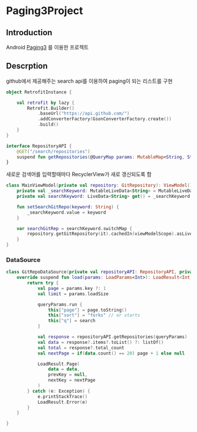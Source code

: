 Paging3Project
========================

## Introduction
Android [Paging3][1] 를 이용한 프로젝트

## Descrption
github에서 제공해주는 search api를 이용하여 paging이 되는 리스트를 구현

```kotlin
object RetrofitInstance {

    val retrofit by lazy {
        Retrofit.Builder()
            .baseUrl("https://api.github.com/")
            .addConverterFactory(GsonConverterFactory.create())
            .build()
    }
}
```
```kotlin
interface RepositoryAPI {
    @GET("/search/repositories")
    suspend fun getRepositories(@QueryMap params: MutableMap<String, String?>): RepositoryResponse?
}
```

새로운 검색어를 입력할때마다 RecyclerView가 새로 갱신되도록 함
```kotlin
class MainViewModel(private val repository: GitRepository): ViewModel() {
    private val _searchKeyword: MutableLiveData<String> = MutableLiveData("")
    private val searchKeyword: LiveData<String> get() = _searchKeyword

    fun setSearchGitRepo(keyword: String) {
        _searchKeyword.value = keyword
    }

    var searchGitRep = searchKeyword.switchMap {
        repository.getGitRepository(it).cachedIn(viewModelScope).asLiveData()
    }
}
```
### DataSource
```kotlin
class GitRepoDataSource(private val repositoryAPI: RepositoryAPI, private val search: String?, private val queryParams: MutableMap<String, String?>): PagingSource<Int, RepositoryModel>() {
    override suspend fun load(params: LoadParams<Int>): LoadResult<Int, RepositoryModel> {
        return try {
            val page = params.key ?: 1
            val limit = params.loadSize

            queryParams.run {
                this["page"] = page.toString()
                this["sort"] = "forks" // or starts
                this["q"] = search
            }

            val response = repositoryAPI.getRepositories(queryParams)
            val data = response?.items?.toList() ?: listOf()
            val total = response?.total_count
            val nextPage = if(data.count() == 20) page + 1 else null

            LoadResult.Page(
                data = data,
                prevKey = null,
                nextKey = nextPage
            )
        } catch (e: Exception) {
            e.printStackTrace()
            LoadResult.Error(e)
        }
    }

}
```

[1]: https://developer.android.com/topic/libraries/architecture/paging/data?hl=ko

